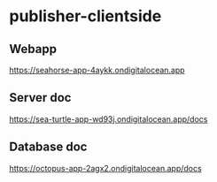 # publisher-clientside

## Webapp

https://seahorse-app-4aykk.ondigitalocean.app

## Server doc

https://sea-turtle-app-wd93j.ondigitalocean.app/docs

## Database doc

https://octopus-app-2agx2.ondigitalocean.app/docs
